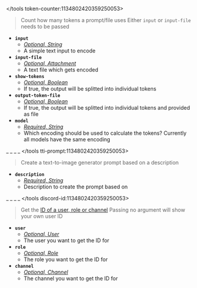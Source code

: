 </tools token-counter:1134802420359250053>
> Count how many tokens a prompt/file uses
> Either `input` or `input-file` needs to be passed
- __**`input`**__
  - *[Optional, String](<https://discord.com/channels/1100933695986208849/1139918131737923614/1149278889156296724>)*
  - A simple text input to encode
- __**`input-file`**__
  - *[Optional, Attachment](<https://discord.com/channels/1100933695986208849/1139918131737923614/1149278889156296724>)*
  - A text file which gets encoded
- __**`show-tokens`**__
  - *[Optional, Boolean](<https://discord.com/channels/1100933695986208849/1139918131737923614/1149278889156296724>)*
  - If true, the output will be splitted into individual tokens
- __**`output-token-file`**__
  - *[Optional, Boolean](<https://discord.com/channels/1100933695986208849/1139918131737923614/1149278889156296724>)*
  - If true, the output will be splitted into individual tokens and provided as file
- __**`model`**__
  - *[Required, String](<https://discord.com/channels/1100933695986208849/1139918131737923614/1149278889156296724>)*
  - Which encoding should be used to calculate the tokens? Currently all models have the same encoding



_ _
_ _
</tools tti-prompt:1134802420359250053>
> Create a text-to-image generator prompt based on a description
- __**`description`**__
  - *[Required, String](<https://discord.com/channels/1100933695986208849/1139918131737923614/1149278889156296724>)*
  - Description to create the prompt based on



_ _
_ _
</tools discord-id:1134802420359250053>
> Get the [ID of a user, role or channel](<https://discord.com/channels/1100933695986208849/1149283993548759090>)
> Passing no argument will show your own user ID
- __**`user`**__
  - *[Optional, User](<https://discord.com/channels/1100933695986208849/1139918131737923614/1149278889156296724>)*
  - The user you want to get the ID for
- __**`role`**__
  - *[Optional, Role](<https://discord.com/channels/1100933695986208849/1139918131737923614/1149278889156296724>)*
  - The role you want to get the ID for
- __**`channel`**__
  - *[Optional, Channel](<https://discord.com/channels/1100933695986208849/1139918131737923614/1149278889156296724>)*
  - The channel you want to get the ID for